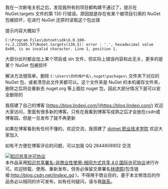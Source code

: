 
我在一次断电关机之后，发现我所有的项目都构建不通过了，提示在 NuGet.targets 文件的第 130 行错误。原因就是存在有某个被项目引用的 NuGet 包被损坏，在进行 NuGet 还原时读取这个包出错

<!--more-->


<!-- CreateTime:2021/10/25 10:00:31 -->

<!-- 发布 -->

提示内容大概如下

```
C:\Program Files\dotnet\sdk\6.0.100-rc.2.21505.57\NuGet.targets(130,5): error : '.', hexadecimal value 0x00, is an invalid character. Line 1, position 1.
```

大部分此时都会加上某个项目或 sln 文件，但实际上错误内容和此无关，更多的是某个 NuGet 包被损坏

解决方法很简单，删除 `C:\Users\你的用户名\.nuget\packages\` 文件夹下对应的 NuGet 包，或者清空此文件夹都可以。这个文件夹是 NuGet 的本机缓存文件夹，删除之后将会重新去 nuget.org 等上面拉 nuget 包，因此大部分情况下是可以安全删除的



我搭建了自己的博客 [https://blog.lindexi.com/](https://blog.lindexi.com/) 欢迎大家访问，里面有很多新的博客。只有在我看到博客写成熟之后才会放在csdn或博客园，但是一旦发布了就不再更新

如果在博客看到有任何不懂的，欢迎交流，我搭建了 [dotnet 职业技术学院](https://t.me/dotnet_campus) 欢迎大家加入

如有不方便在博客评论的问题，可以加我 QQ 2844808902 交流

<a rel="license" href="http://creativecommons.org/licenses/by-nc-sa/4.0/"><img alt="知识共享许可协议" style="border-width:0" src="https://licensebuttons.net/l/by-nc-sa/4.0/88x31.png" /></a><br />本作品采用<a rel="license" href="http://creativecommons.org/licenses/by-nc-sa/4.0/">知识共享署名-非商业性使用-相同方式共享 4.0 国际许可协议</a>进行许可。欢迎转载、使用、重新发布，但务必保留文章署名[林德熙](http://blog.csdn.net/lindexi_gd)(包含链接:http://blog.csdn.net/lindexi_gd )，不得用于商业目的，基于本文修改后的作品务必以相同的许可发布。如有任何疑问，请与我[联系](mailto:lindexi_gd@163.com)。